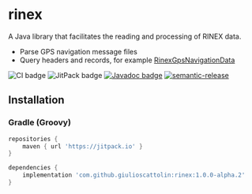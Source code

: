 # rinex
A Java library that facilitates the reading and processing of RINEX data.
* Parse GPS navigation message files
* Query headers and records, for example [RinexGpsNavigationData](src/main/java/com/github/giulioscattolin/rinex/RinexGpsNavigationData.java)

![CI badge](https://github.com/giulioscattolin/rinex/actions/workflows/gradle.yml/badge.svg)
![JitPack badge](https://jitpack.io/v/giulioscattolin/rinex.svg)
[![Javadoc badge](https://img.shields.io/badge/Javadoc-1.0.0--alpha.2-brightgreen)](https://javadoc.jitpack.io/com/github/giulioscattolin/rinex/1.0.0-alpha.2/javadoc/)
[![semantic-release](https://img.shields.io/badge/%20%20%F0%9F%93%A6%F0%9F%9A%80-semantic--release-e10079.svg)](https://github.com/semantic-release/semantic-release)

## Installation

### Gradle (Groovy)
```groovy
repositories {
    maven { url 'https://jitpack.io' }
}

dependencies {
    implementation 'com.github.giulioscattolin:rinex:1.0.0-alpha.2'
}
```